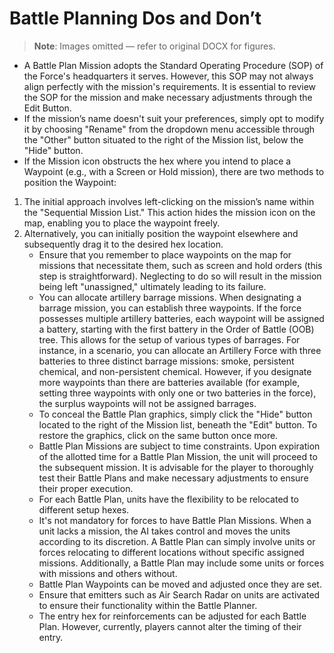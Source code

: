 # Battle Planning Dos and Don’t

> **Note**: Images omitted — refer to original DOCX for figures.


- A Battle Plan Mission adopts the Standard Operating Procedure \(SOP\) of the Force's headquarters it serves\. However, this SOP may not always align perfectly with the mission's requirements\. It is essential to review the SOP for the mission and make necessary adjustments through the Edit Button\.
- If the mission’s name doesn't suit your preferences, simply opt to modify it by choosing "Rename" from the dropdown menu accessible through the "Other" button situated to the right of the Mission list, below the "Hide" button\.
- If the Mission icon obstructs the hex where you intend to place a Waypoint \(e\.g\., with a Screen or Hold mission\), there are two methods to position the Waypoint:

1. The initial approach involves left\-clicking on the mission’s name within the "Sequential Mission List\." This action hides the mission icon on the map, enabling you to place the waypoint freely\. 
2. Alternatively, you can initially position the waypoint elsewhere and subsequently drag it to the desired hex location\.
    - Ensure that you remember to place waypoints on the map for missions that necessitate them, such as screen and hold orders \(this step is straightforward\)\. Neglecting to do so will result in the mission being left "unassigned," ultimately leading to its failure\.
    - You can allocate artillery barrage missions\. When designating a barrage mission, you can establish three waypoints\. If the force possesses multiple artillery batteries, each waypoint will be assigned a battery, starting with the first battery in the Order of Battle \(OOB\) tree\. This allows for the setup of various types of barrages\. For instance, in a scenario, you can allocate an Artillery Force with three batteries to three distinct barrage missions: smoke, persistent chemical, and non\-persistent chemical\. However, if you designate more waypoints than there are batteries available \(for example, setting three waypoints with only one or two batteries in the force\), the surplus waypoints will not be assigned barrages\.
    - To conceal the Battle Plan graphics, simply click the "Hide" button located to the right of the Mission list, beneath the "Edit" button\. To restore the graphics, click on the same button once more\.
    - Battle Plan Missions are subject to time constraints\. Upon expiration of the allotted time for a Battle Plan Mission, the unit will proceed to the subsequent mission\. It is advisable for the player to thoroughly test their Battle Plans and make necessary adjustments to ensure their proper execution\.
    - For each Battle Plan, units have the flexibility to be relocated to different setup hexes\.
    - It's not mandatory for forces to have Battle Plan Missions\. When a unit lacks a mission, the AI takes control and moves the units according to its discretion\. A Battle Plan can simply involve units or forces relocating to different locations without specific assigned missions\. Additionally, a Battle Plan may include some units or forces with missions and others without\.
    - Battle Plan Waypoints can be moved and adjusted once they are set\. 
    - Ensure that emitters such as Air Search Radar on units are activated to ensure their functionality within the Battle Planner\.
    - The entry hex for reinforcements can be adjusted for each Battle Plan\. However, currently, players cannot alter the timing of their entry\.
